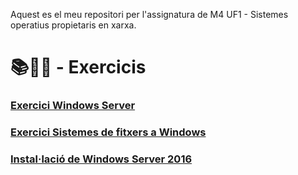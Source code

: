Aquest es el meu repositori per l'assignatura de M4 UF1 - Sistemes operatius propietaris en xarxa.
# 📚📝💾 - Exercicis 
### [Exercici Windows Server](WindowsServer.pdf)
### [Exercici Sistemes de fitxers a Windows](SistemesAWindows.pdf)
### [Instal·lació de Windows Server 2016](WS2016.pdf)
